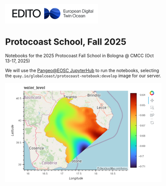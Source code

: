 <img src="./images/school_logo.png" alt="School Logo" width="300">

# Protocoast School, Fall 2025

Notebooks for the 2025 Protocoast Fall School in Bologna @ CMCC (Oct 13-17, 2025)

We will use the [Pangeo@EOSC JupyterHub](https://pangeo-eosc.vm.fedcloud.eu/) to run the notebooks, selecting the `quay.io/globalcoast/protocoast-notebook:develop` image for our server. 

<img src="./images/taranto_water_level.png" alt="Taranto" width="600">
